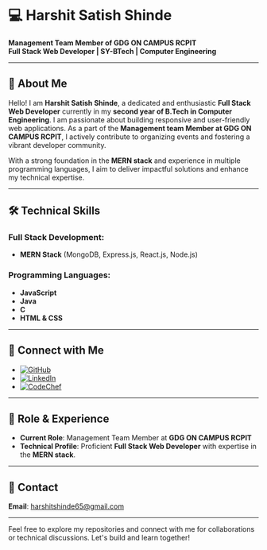 # 💻 Harshit Satish Shinde

**Management Team Member of GDG ON CAMPUS RCPIT**  
**Full Stack Web Developer | SY-BTech | Computer Engineering**

---

## 📝 About Me

Hello! I am **Harshit Satish Shinde**, a dedicated and enthusiastic **Full Stack Web Developer** currently in my **second year of B.Tech in Computer Engineering**. I am passionate about building responsive and user-friendly web applications. As a part of the **Management team Member at GDG ON CAMPUS RCPIT**, I actively contribute to organizing events and fostering a vibrant developer community.

With a strong foundation in the **MERN stack** and experience in multiple programming languages, I aim to deliver impactful solutions and enhance my technical expertise.

---

## 🛠️ Technical Skills

### Full Stack Development:

- **MERN Stack** (MongoDB, Express.js, React.js, Node.js)

### Programming Languages:

- **JavaScript**
- **Java**
- **C**
- **HTML & CSS**

---

## 🔗 Connect with Me

- [![GitHub](https://img.shields.io/badge/GitHub-%23181717?style=for-the-badge&logo=github&logoColor=white)](https://github.com/Harshitshinde96)
- [![LinkedIn](https://img.shields.io/badge/LinkedIn-%230A66C2?style=for-the-badge&logo=linkedin&logoColor=white)](https://www.linkedin.com/in/harshitshinde96)
- [![CodeChef](https://img.shields.io/badge/CodeChef-%235B4638?style=for-the-badge&logo=codechef&logoColor=white)](https://www.codechef.com/users/harshit_shinde)

---

## 💼 Role & Experience

- **Current Role**: Management Team Member at **GDG ON CAMPUS RCPIT**
- **Technical Profile**: Proficient **Full Stack Web Developer** with expertise in the **MERN stack**.

---

## 📧 Contact

**Email**: [harshitshinde65@gmail.com](mailto:harshitshinde65@gmail.com)

---

Feel free to explore my repositories and connect with me for collaborations or technical discussions. Let's build and learn together!
